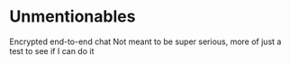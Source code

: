 # Unmentionables
Encrypted end-to-end chat
Not meant to be super serious, more of just a test to see if I can do it
